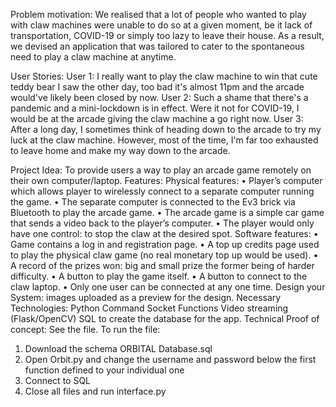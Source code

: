 Problem motivation:
We realised that a lot of people who wanted to play with claw machines were unable to do so at a given moment, be it lack of transportation, COVID-19 or simply too lazy to leave their house. As a result, we devised an application that was tailored to cater to the spontaneous need to play a claw machine at anytime.

User Stories:
User 1: I really want to play the claw machine to win that cute teddy bear I saw the other day, too bad it's almost 11pm and the arcade would've likely been closed by now.
User 2: Such a shame that there's a pandemic and a mini-lockdown is in effect. Were it not for COVID-19, I would be at the arcade giving the claw machine a go right now.
User 3: After a long day, I sometimes think of heading down to the arcade to try my luck at the claw machine. However, most of the time, I'm far too exhausted to leave home and make my way down to the arcade.

Project Idea:
To provide users a way to play an arcade game remotely on their own computer/laptop.
Features:
Physical features:
•	Player’s computer which allows player to wirelessly connect to a separate computer running the game. 
•	The separate computer is connected to the Ev3 brick via Bluetooth to play the arcade game. 
•	The arcade game is a simple car game that sends a video back to the player’s computer. 
•	The player would only have one control: to stop the claw at the desired spot.
Software features:
•	Game contains a log in and registration page.
•	 A top up credits page used to play the physical claw game (no real monetary top up would be used).
•	 A record of the prizes won: big and small prize the former being of harder difficulty.
•	 A button to play the game itself.
•	 A button to connect to the claw laptop.
•	 Only one user can be connected at any one time.
Design your System: images uploaded as a preview for the design.
Necessary Technologies: Python Command Socket Functions Video streaming (Flask/OpenCV) SQL to create the database for the app.
Technical Proof of concept: See the file.
To run the file:
1. Download the schema ORBITAL Database.sql
2. Open Orbit.py and change the username and password below the first function defined to your individual one
3. Connect to SQL
4. Close all files and run interface.py

